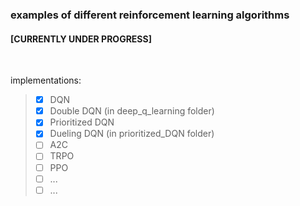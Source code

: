 ### examples of different reinforcement learning algorithms

#### [CURRENTLY UNDER PROGRESS]

&nbsp;  

implementations:

> - [x] DQN
> - [x] Double DQN (in deep_q_learning folder)
> - [x] Prioritized DQN
> - [x] Dueling DQN (in prioritized_DQN folder)
> - [ ] A2C
> - [ ] TRPO
> - [ ] PPO
> - [ ] ...
> - [ ] ...